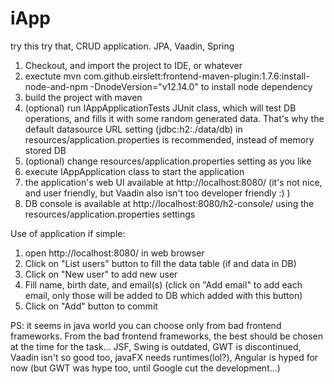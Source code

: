 # iApp
try this try that, CRUD application. JPA, Vaadin, Spring

1. Checkout, and import the project to IDE, or whatever
2. exectute mvn com.github.eirslett:frontend-maven-plugin:1.7.6:install-node-and-npm -DnodeVersion="v12.14.0"   to install node dependency
3. build the project with maven
4. (optional) run IAppApplicationTests JUnit class, which will test DB operations, and fills it with some random generated data.
    That's why the default datasource URL setting (jdbc:h2:./data/db) in resources/application.properties is recommended, instead of memory stored DB
5. (optional) change resources/application.properties setting as you like
6. execute IAppApplication class to start the application
7. the application's web UI available at http://localhost:8080/ (it's not nice, and user friendly, but Vaadin also isn't too developer friendly :) )
8. DB console is available at http://localhost:8080/h2-console/ using the resources/application.properties settings

Use of application if simple:
1. open http://localhost:8080/ in web browser
2. Click on "List users" button to fill the data table (if and data in DB)
3. Click on "New user" to add new user
4. Fill name, birth date, and email(s) (click on "Add email" to add each email, only those will be added to DB which added with this button)
5. Click on "Add" button to commit

PS: it seems in java world you can choose only from bad frontend frameworks. From the bad frontend frameworks, the best should be chosen at the time for the task...
JSF, Swing is outdated, GWT is discontinued, Vaadin isn't so good too, javaFX needs runtimes(lol?), Angular is hyped for now (but GWT was hype too, until Google cut the development...)
